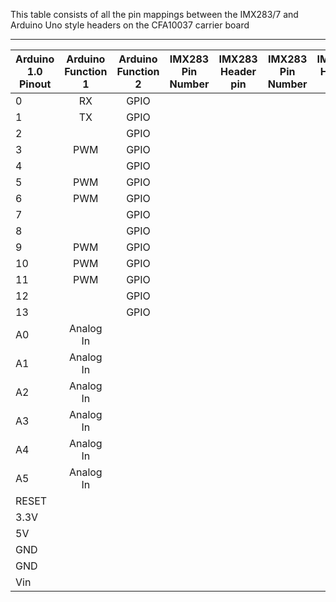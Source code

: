 This table consists of all the pin mappings between the IMX283/7 and Arduino Uno style headers on the CFA10037 carrier board


-------------------------------------------------------------------------------

| Arduino 1.0 Pinout | Arduino Function 1 | Arduino Function 2 | IMX283 Pin Number | IMX283 Header pin |  IMX283 Pin Number | IMX283 Header pin|
| -------------------|:------:|:------:|:------:|:------:|:------:|------:|
|0|RX |GPIO | | | | |
|1|TX |GPIO | | | | |
|2| |GPIO | | | | |
|3|PWM |GPIO | | | | |
|4| |GPIO | | | | |
|5|PWM |GPIO | | | | |
|6|PWM |GPIO | | | | |
|7| |GPIO | | | | |
|8| |GPIO | | | | |
|9|PWM |GPIO | | | | |
|10|PWM |GPIO | | | | |
|11|PWM |GPIO | | | | |
|12| |GPIO | | | | |
|13| |GPIO | | | | |
|A0|Analog In | | | | | |
|A1|Analog In | | | | | |
|A2|Analog In | | | | | |
|A3|Analog In | | | | | |
|A4|Analog In | | | | | |
|A5|Analog In | | | | | |
|RESET|| | | | | |
|3.3V|| | | | | |
|5V|| | | | | |
|GND|| | | | | |
|GND|| | | | | |
|Vin|| | | | | |
